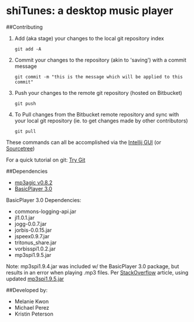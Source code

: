 # shiTunes: a desktop music player

##Contributing
1. Add (aka stage) your changes to the local git repository index

    ```git add -A```

2. Commit your changes to the repository (akin to 'saving') with a commit message

    ```git commit -m "this is the message which will be applied to this commit"```

3. Push your changes to the remote git repository (hosted on Bitbucket)

    ```git push```

4. To Pull changes from the Bitbucket remote repository and sync with your local git repository (ie. to get changes
made by other contributors)

    ```git pull```

These commands can all be accomplished via the [Intellij GUI](http://www.jetbrains.com/idea/webhelp/using-git-integration.html) 
(or [Sourcetree](http://www.sourcetreeapp.com/))

For a quick tutorial on git: [Try Git](https://try.github.io/levels/1/challenges/1)

##Dependencies
* [mp3agic v0.8.2](https://github.com/mpatric/mp3agic)
* [BasicPlayer 3.0](http://www.javazoom.net/jlgui/api.html)

BasicPlayer 3.0 Dependencies:

* commons-logging-api.jar
* jl1.0.1.jar
* jogg-0.0.7.jar
* jorbis-0.0.15.jar
* jspeex0.9.7.jar
* tritonus_share.jar
* vorbisspi1.0.2.jar
* mp3spi1.9.5.jar 

Note: mp3spi1.9.4.jar was included w/ the BasicPlayer 3.0 package, but results in an error when playing .mp3 files. Per
[StackOverflow](http://stackoverflow.com/a/12806411/2237166) article, using updated 
[mp3spi1.9.5.jar](http://www.javazoom.net/mp3spi/sources.html)


##Developed by:
* Melanie Kwon
* Michael Perez
* Kristin Peterson